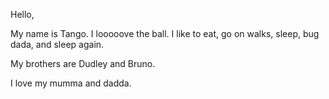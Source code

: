 Hello, 

My name is Tango. I looooove the ball. I like to eat, go on walks, sleep, bug dada, and sleep again.

My brothers are Dudley and Bruno.

I love my mumma and dadda.



